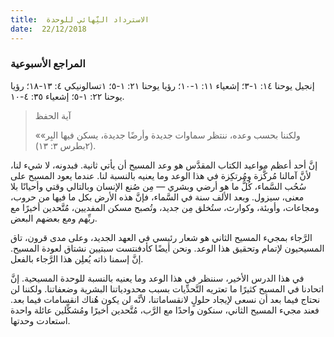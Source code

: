 ```yaml
---
title:  الاسترداد النِّهائي للوحدة
date:  22/12/2018
---
```


### المراجع الأسبوعية
إنجيل يوحنا ١٤: ١-٣؛ إشعياء ١١: ١-١٠؛ رؤيا يوحنا ٢١: ١-٥؛ ١تسالونيكي ٤: ١٣-١٨؛ رؤيا يوحنا ٢٢: ١-٥؛ إشعياء ٣٥: ٤-١٠.

> <p>آية الحفظ</p>
> «ولكننا بحسب وعده، ننتظر سماوات جديدة وأرضًا جديدة، يسكن فيها البِر» (٢بطرس ٣: ١٣).

إنَّ أحد أعظم مواعيد الكتاب المقدَّس هو وعد المسيح أن يأتي ثانية. فبدونه، لا شيء لنا، لأنَّ آمالنا مُركَّزة ومُرتكِزة في هذا الوعد وما يعنيه بالنسبة لنا. عندما يعود المسيح على سُحُب السَّماء، كُلُّ ما هو أرضي وبشري — مِن صُنع الإنسان وبالتالي وقتي وأحيانًا بلا معنى، سيزول. وبعد الألف سنة في السَّماء، فإنَّ هذه الأرض بكل ما فيها من حروب، ومجاعات، وأوبئة، وكوارث، ستُخلق مِن جديد، وتُصبح مسكن المفديين، مُتَّحدين أخيرًا مع ربِّهم ومع بعضهم البعض.

الرَّجاء بمجيء المسيح الثاني هو شعار رئيسي في العهد الجديد، وعلى مدى قرون، تاق المسيحيون لإتمام وتحقيق هذا الوعد. ونحن أيضًا كأدفنتست سبتيين نشتاق لعودة المسيح. إنَّ إسمنا ذاته يُعلِن هذا الرَّجاء بالفعل.

في هذا الدرس الأخير، سننظر في هذا الوعد وما يعنيه بالنسبة للوحدة المسيحية. إنَّ اتحادنا في المسيح كثيرًا ما تعتريه التَّحدِّيات بسبب محدودياتنا البشرية وضعفاتنا. ولكننا لن نحتاج فيما بعد أن نسعى لإيجاد حلولٍ لانقساماتنا، لأنَّه لن يكون هُناك انقسامات فيما بعد. فعند مجيء المسيح الثاني، سنكون واحدًا مع الرَّب، مُتَّحدين أخيرًا ومُشكِّلين عائلة واحدة استعادت وحدتها.